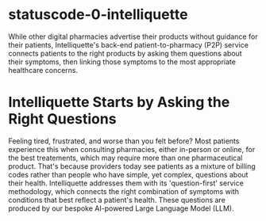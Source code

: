 # statuscode-0-intelliquette
While other digital pharmacies advertise their products without guidance for their patients, Intelliquette's back-end patient-to-pharmacy (P2P) service connects patients to the right products by asking them questions about their symptoms, then linking those symptoms to the most appropriate healthcare concerns.
# Intelliquette Starts by Asking the Right Questions
Feeling tired, frustrated, and worse than you felt before? Most patients experience this when consulting pharmacies, either in-person or online, for the best treatements, which may require more than one pharmaceutical product. That's because providers today see patients as a mixture of billing codes rather than people who have simple, yet complex, questions about their health. Intelliquette addresses them with its 'question-first' service methodology, which connects the right combination of symptoms with conditions that best reflect a patient's health. These questions are produced by our bespoke AI-powered Large Language Model (LLM).
